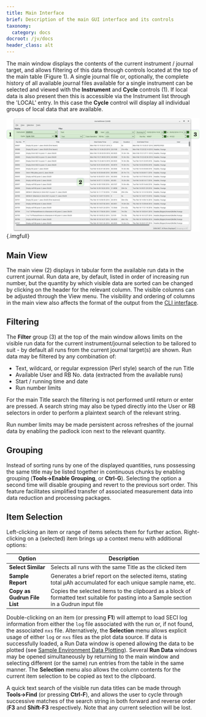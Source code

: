 ```yaml
---
title: Main Interface
brief: Description of the main GUI interface and its controls
taxonomy:
  category: docs
docroot: /jv/docs
header_class: alt
---
```


The main window displays the contents of the current instrument / journal target, and allows filtering of this data through controls located at the top of the main table (Figure 1). A single journal file or, optionally, the complete history of all available journal files available for a single instrument can be selected and viewed with the **Instrument** and **Cycle** controls (1).  If local data is also present then this is accessible via the Instrument list through the 'LOCAL' entry. In this case the **Cycle** control will display all individual groups of local data that are available.

![**JournalViewer**'s main window](mainwindow.png){.imgfull}

## Main View

The main view (2) displays in tabular form the available run data in the current journal. Run data are, by default, listed in order of increasing run number, but the quantity by which visible data are sorted can be changed by clicking on the header for the relevant column.  The visible columns can be adjusted through the View menu. The visibility and ordering of columns in the main view also affects the format of the output from the [CLI interface](/jv/docs/cli).

## Filtering

The **Filter** group (3) at the top of the main window allows limits on the visible run data for the current instrument/journal selection to be tailored to suit - by default all runs from the current journal target(s) are shown. Run data may be filtered by any combination of:

+ Text, wildcard, or regular expression (Perl style) search of the run Title
+ Available User and RB No. data (extracted from the available runs)
+ Start / running time and date
+ Run number limits

For the main Title search the filtering is not performed until return or enter are pressed. A search string may also be typed directly into the User or RB selectors in order to perform a plaintext search of the relevant string.

Run number limits may be made persistent across refreshes of the journal data by enabling the padlock icon next to the relevant quantity.

## Grouping

Instead of sorting runs by one of the displayed quantities, runs possessing the same title may be listed together in continuous chunks by enabling grouping (**Tools&#8594;Enable Grouping**, or **Ctrl-G**). Selecting the option a second time will disable grouping and revert to the previous sort order. This feature facilitates simplified transfer of associated measurement data into data reduction and processing packages.

## Item Selection

Left-clicking an item or range of items selects them for further action. Right-clicking on a (selected) item brings up a context menu with additional options:

| Option | Description |
|--------|-------------|
| **Select Similar** | Selects all runs with the same Title as the clicked item |
| **Sample Report** | Generates a brief report on the selected items, stating total &mu;Ah accumulated for each unique sample name, etc. |
| **Copy as Gudrun File List** | Copies the selected items to the clipboard as a block of formatted text suitable for pasting into a Sample section in a Gudrun input file |

Double-clicking on an item (or pressing **F1**) will attempt to load SECI log information from either the `log` file associated with the run or, if not found, the associated `nxs` file. Alternatively, the **Selection** menu allows explicit usage of either `log` or `nxs` files as the plot data source. If data is successfully loaded, a Run Data window is opened allowing the data to be plotted (see [Sample Environment Data Plotting](/jv/docs/plotting)). Several **Run Data** windows may be opened simultaneously by returning to the main window and selecting different (or the same) run entries from the table in the same manner. The **Selection** menu also allows the column contents for the current item selection to be copied as text to the clipboard.

A quick text search of the visible run data titles can be made through **Tools&#8594;Find** (or pressing **Ctrl-F**), and allows the user to cycle through successive matches of the search string in both forward and reverse order (**F3** and **Shift-F3** respectively. Note that any current selection will be lost.

